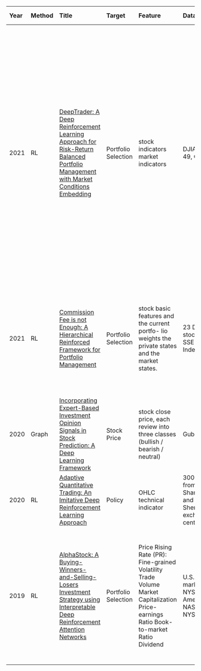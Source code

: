 Year|Method|Title|Target|Feature|Data Set|Time Span|Evaluation|
|:--|:---- |:----|:-----|:------|:-------|:--------|:---------|
2021 |RL |[DeepTrader: A Deep Reinforcement Learning Approach for Risk-Return Balanced Portfolio Management with Market Conditions Embedding](https://ojs.aaai.org/index.php/AAAI/article/view/16144/15951) |Portfolio Selection |stock indicators market indicators |DJIA 30, HSI 49, CSI100 |1971 - 2019 |Annualized Rate of Return (ARR); ii) risk criterion, including Annualized Volatility (AVol) and Maximum DrawDown (MDD); iii) risk-profit criterion, including Annualized Sharpe Ratio (ASR), Calmar Ratio (CR), and Sortino ratio (SoR). For AVol and MDD, the lower the better, while for the rest, the higher the better. \n
2021 |RL |[Commission Fee is not Enough: A Hierarchical Reinforced Framework for Portfolio Management](https://ojs.aaai.org/index.php/AAAI/article/view/16142/15949) |Portfolio Selection |stock basic features and the current portfo- lio weights the private states and the market states. |23 DJIA stocks, 23 SSE 50 Index stocks |2000 - 2018 |Annual Rate of Return (ARR), Annualized Sharpe Ratio (ASR), Maximum DrawDown (MDD) and Downside Deviation Ratio (DDR) \n
2020 |Graph |[Incorporating Expert-Based Investment Opinion Signals in Stock Prediction: A Deep Learning Framework](https://ojs.aaai.org/index.php/AAAI/article/view/5445) |Stock Price |stock close price, each review into three classes (bullish / bearish / neutral) |Guba |2017 - 2018 |F1 \n
2020 |RL |[Adaptive Quantitative Trading: An Imitative Deep Reinforcement Learning Approach](https://ojs.aaai.org/index.php/AAAI/article/view/5587/5443) |Policy |OHLC technical indicator |300 stocks from both Shanghai and Shenzhen exchange centers |2016 - 2019 |TR SR Vol MDD \n
2019 |RL |[AlphaStock: A Buying-Winners-and-Selling-Losers Investment Strategy using Interpretable Deep Reinforcement Attention Networks](https://arxiv.org/abs/1908.02646) |Portfolio Selection |Price Rising Rate (PR): Fine-grained Volatility Trade Volume Market Capitalization Price-earnings Ratio Book-to-market Ratio Dividend |U.S. stock marker(s: NYSE, NYSE American, NASDAQ,and NYSE A) |1970 - 2016 |Annualized Percentage Rate (APR) Annualized Volatility (AVOL) Annualized Sharpe Ratio (ASR) Maximum DrawDown (MDD) Calmar Ratio (CR) Downside Deviation Ratio (DDR) \n
